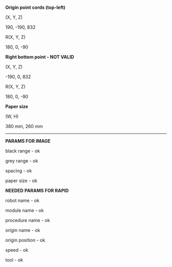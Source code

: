 **Origin point cords (top-left)**

(X, Y, Z)

190, -190, 832

R(X, Y, Z)

180, 0, -90

**Right bottom point - NOT VALID**

(X, Y, Z)

-190, 0, 832

R(X, Y, Z)

180, 0, -90

**Paper size**

(W, H)

380 mm, 260 mm

---

**PARAMS FOR IMAGE**

black range - ok

grey range - ok

spacing - ok

paper size - ok

**NEEDED PARAMS FOR RAPID**

robot name - ok

module name - ok

procedure name - ok

origin name - ok

origin position - ok

speed - ok 

tool - ok
 
